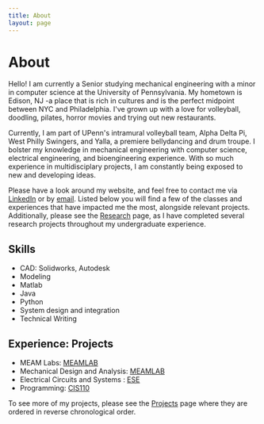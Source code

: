 ```yaml
---
title: About
layout: page
---
```

# About

<!--<p style="float: right; width: 65%; margin-right: 1%; margin-bottom: 0.5em;">--->
<p> Hello! I am currently a Senior studying mechanical engineering with a minor in computer science at the University of Pennsylvania. My hometown is Edison, NJ -a place that is rich in cultures and is the perfect midpoint between NYC and Philadelphia. I've grown up with a love for volleyball, doodling, pilates, horror movies and trying out new restaurants. </p><!--<p style="float: left; font-size: 9pt; text-align: center; width: 29%; margin-right: 1%; margin-bottom: 0.5em;"><img src="https://github.com/susan-z/susan-z.github.io/blob/master/img/sf_me.jpg?raw=true" style="width: 100%"></p>-->
<!--<p style="float: right; width: 65%; margin-right: 1%; margin-bottom: 0.5em;">-->
<p>Currently, I am part of UPenn's intramural volleyball team, Alpha Delta Pi, West Philly Swingers, and Yalla, a premiere bellydancing and drum troupe. I bolster my knowledge in mechanical engineering with computer science, electrical engineering, and bioengineering experience. With so much experience in multidisciplary projects, I am constantly being exposed to new and developing ideas.</p>
<!--
<br>
<br>
<br>
<br>
<br>
<br>
<br>
<br>
<br>
<br>
<br>
<br>
<br>
<br>
<br>-->
<p>Please have a look around my website, and feel free to contact me via <a href="https://www.linkedin.com/in/susan-zhao-5a0211170/">LinkedIn</a> or by <a href="suzhao@seas.upenn.edu">email</a>. Listed below you will find a few of the classes and experiences that have impacted me the most, alongside relevant projects. Additionally, please see the <a href="https://susan-z.github.io/research/">Research</a> page, as I have completed several research projects throughout my undergraduate experience.</p>

<h2>Skills</h2>

<ul class="skill-list">
	<li>CAD: Solidworks, Autodesk</li>
	<li>Modeling</li>
	<li>Matlab</li>
	<li>Java</li>
	<li>Python</li>
	<li>System design and integration</li>
	<li>Technical Writing</li>
</ul>

<h2>Experience: Projects</h2>

<ul class="skill-list">
	<li>MEAM Labs: <a href="https://susan-z.github.io/projects/MEAMLAB/">MEAMLAB</a></li>
	<li>Mechanical Design and Analysis: <a href="https://susan-z.github.io/projects/MEAM101/">MEAMLAB</a></li>
	<li>Electrical Circuits and Systems : <a href="https://susan-z.github.io/projects/ESE215/">ESE</a></li>
	<li>Programming: <a href="https://susan-z.github.io/projects/CIS110/">CIS110</a></li>
</ul>

<p>To see more of my projects, please see the <a href="https://susan-z.github.io/projects/">Projects</a> page where they are ordered in reverse chronological order.</p>
